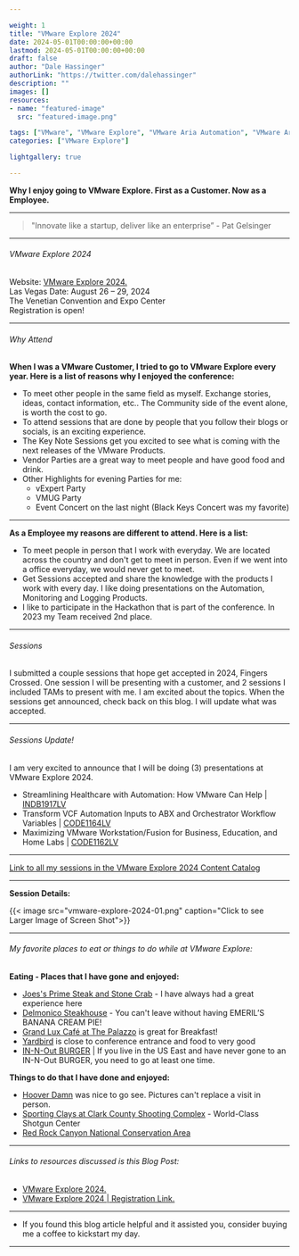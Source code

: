 ```yaml
---

weight: 1
title: "VMware Explore 2024"
date: 2024-05-01T00:00:00+00:00
lastmod: 2024-05-01T00:00:00+00:00
draft: false
author: "Dale Hassinger"
authorLink: "https://twitter.com/dalehassinger"
description: ""
images: []
resources:
- name: "featured-image"
  src: "featured-image.png"

tags: ["VMware", "VMware Explore", "VMware Aria Automation", "VMware Aria Operations", "VMware Aria Operations for Logs", "Vegas"]
categories: ["VMware Explore"]

lightgallery: true

---
```


**Why I enjoy going to VMware Explore. First as a Customer. Now as a Employee.**

<!--more-->

---

>"Innovate like a startup, deliver like an enterprise” - Pat Gelsinger

---

###### VMware Explore 2024  

Website: [VMware Explore 2024.](https://www.vmware.com/explore/us)  
Las Vegas Date: August 26 – 29, 2024  
The Venetian Convention and Expo Center  
Registration is open!

---

###### Why Attend

**When I was a VMware Customer, I tried to go to VMware Explore every year. Here is a list of reasons why I enjoyed the conference:**

* To meet other people in the same field as myself. Exchange stories, ideas, contact information, etc.. The Community side of the event alone, is worth the cost to go.  
* To attend sessions that are done by people that you follow their blogs or socials, is an exciting experience.  
* The Key Note Sessions get you excited to see what is coming with the next releases of the VMware Products.  
* Vendor Parties are a great way to meet people and have good food and drink.
* Other Highlights for evening Parties for me:
  * vExpert Party
  * VMUG Party
  * Event Concert on the last night (Black Keys Concert was my favorite)  

---

**As a Employee my reasons are different to attend. Here is a list:**
* To meet people in person that I work with everyday. We are located across the country and don't get to meet in person. Even if we went into a office everyday, we would never get to meet.  
* Get Sessions accepted and share the knowledge with the products I work with every day. I like doing presentations on the Automation, Monitoring and Logging Products.  
* I like to participate in the Hackathon that is part of the conference. In 2023 my Team received 2nd place.  

---

###### Sessions

I submitted a couple sessions that hope get accepted in 2024, Fingers Crossed. One session I will be presenting with a customer, and 2 sessions I included TAMs to present with me. I am excited about the topics. When the sessions get announced, check back on this blog. I will update what was accepted.

---

###### Sessions Update!

I am very excited to announce that I will be doing (3) presentations at VMware Explore 2024.  

* Streamlining Healthcare with Automation: How VMware Can Help | [INDB1917LV](https://event.vmware.com/flow/vmware/explore2024lv/content/page/catalog?search=INDB1917LV)
* Transform VCF Automation Inputs to ABX and Orchestrator Workflow Variables | [CODE1164LV](https://event.vmware.com/flow/vmware/explore2024lv/content/page/catalog?search=CODE1164LV)
* Maximizing VMware Workstation/Fusion for Business, Education, and Home Labs | [CODE1162LV](https://event.vmware.com/flow/vmware/explore2024lv/content/page/catalog?search=CODE1162LV)

---

[Link to all my sessions in the VMware Explore 2024 Content Catalog](https://event.vmware.com/flow/vmware/explore2024lv/content/page/catalog?search=Hassinger)

---

**Session Details:**

{{< image src="vmware-explore-2024-01.png" caption="Click to see Larger Image of Screen Shot">}}  

---

###### My favorite places to eat or things to do while at VMware Explore:

**Eating - Places that I have gone and enjoyed:**  
* [Joes's Prime Steak and Stone Crab](https://www.joes.net/las-vegas/) - I have always had a great experience here  
* [Delmonico Steakhouse](https://www.venetianlasvegas.com/restaurants/delmonico-steakhouse.html) - You can't leave without having EMERIL’S BANANA CREAM PIE!  
* [Grand Lux Café at The Palazzo](https://www.venetianlasvegas.com/restaurants/grand-lux-cafe-palazzo.html) is great for Breakfast!  
* [Yardbird](https://www.venetianlasvegas.com/restaurants/yardbird.html) is close to conference entrance and food to very good  
* [IN-N-Out BURGER](https://www.in-n-out.com/menu) | If you live in the US East and have never gone to an IN-N-Out BURGER, you need to go at least one time.  


**Things to do that I have done and enjoyed:**  
* [Hoover Damn](https://www.usbr.gov/lc/hooverdam/index.html) was nice to go see. Pictures can't replace a visit in person.
* [Sporting Clays at Clark County Shooting Complex](https://www.clarkcountynv.gov/government/departments/parks___recreation/shooting_complex/guest_services.php) - World-Class Shotgun Center
* [Red Rock Canyon National Conservation Area](https://www.blm.gov/programs/national-conservation-lands/nevada/red-rock-canyon)




---

###### Links to resources discussed is this Blog Post: 
* [VMware Explore 2024.](https://www.vmware.com/explore/us)  
* [VMware Explore 2024 | Registration Link.](https://event.vmware.com/flow/vmware/explore2024lv/reg/login)  
---

* If you found this blog article helpful and it assisted you, consider buying me a coffee to kickstart my day.  

<center>
<script type="text/javascript" src="https://cdnjs.buymeacoffee.com/1.0.0/button.prod.min.js" data-name="bmc-button" data-slug="dalehassinger" data-color="#FFDD00" data-emoji=""  data-font="Cookie" data-text="Buy me a coffee" data-outline-color="#000000" data-font-color="#000000" data-coffee-color="#ffffff" ></script>
</center>

---





